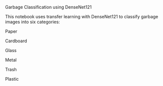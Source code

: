 Garbage Classification using DenseNet121

This notebook uses transfer learning with DenseNet121 to classify garbage images into six categories:

Paper

Cardboard

Glass

Metal

Trash

Plastic
